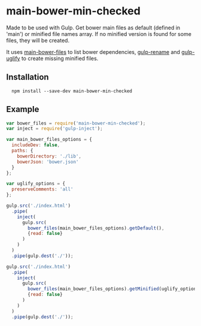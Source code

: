 main-bower-min-checked
===============

Made to be used with Gulp. Get bower main files as default (defined in 'main') or minified file names array.
If no minified version is found for some files, they will be created.

It uses [main-bower-files](https://www.npmjs.com/package/main-bower-files) to list bower dependencies, [gulp-rename](https://www.npmjs.com/package/gulp-rename) and [gulp-uglify](https://www.npmjs.com/package/gulp-uglify) to create missing minified files.

## Installation

```
  npm install --save-dev main-bower-min-checked
```

## Example

```js
var bower_files = require('main-bower-min-checked');
var inject = require('gulp-inject');

var main_bower_files_options = {
  includeDev: false,
  paths: {
    bowerDirectory: './lib',
    bowerJson: 'bower.json'
  }
};

var uglify_options = {
  preserveComments: 'all'
};
```

```js
gulp.src('./index.html')
  .pipe(
    inject(
      gulp.src(
        bower_files(main_bower_files_options).getDefault(), 
        {read: false}
      )
    )
  )
  .pipe(gulp.dest('./'));
```

```js
gulp.src('./index.html')
  .pipe(
    inject(
      gulp.src(
        bower_files(main_bower_files_options).getMinified(uglify_options), 
        {read: false}
      )
    )
  )
  .pipe(gulp.dest('./'));
```